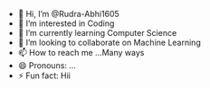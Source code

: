 - 👋 Hi, I’m @Rudra-Abhi1605
- 👀 I’m interested in Coding
- 🌱 I’m currently learning Computer Science 
- 💞️ I’m looking to collaborate on Machine Learning 
- 📫 How to reach me ...Many ways
- 😄 Pronouns: ...
- ⚡ Fun fact: Hii

<!---
Rudra-Abhi1605/Rudra-Abhi1605 is a ✨ special ✨ repository because its `README.md` (this file) appears on your GitHub profile.
You can click the Preview link to take a look at your changes.
--->
